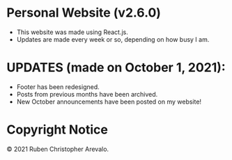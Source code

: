 # Personal Website (v2.6.0)

* This website was made using React.js.
* Updates are made every week or so, depending on how busy I am.

# UPDATES (made on October 1, 2021):

* Footer has been redesigned.
* Posts from previous months have been archived.
* New October announcements have been posted on my website!

# Copyright Notice

© 2021 Ruben Christopher Arevalo.
